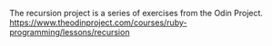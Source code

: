 The recursion project is a series of exercises from the Odin Project. 
https://www.theodinproject.com/courses/ruby-programming/lessons/recursion